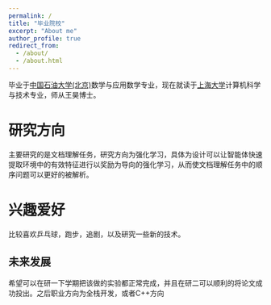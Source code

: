 ```yaml
---
permalink: /
title: "毕业院校"
excerpt: "About me"
author_profile: true
redirect_from: 
  - /about/
  - /about.html
---
```


毕业于[中国石油大学(北京)](https://www.cup.edu.cn)数学与应用数学专业，现在就读于[上海大学](https://www.shu.edu.cn)计算机科学与技术专业，师从王昊博士。

研究方向
======
主要研究的是文档理解任务，研究方向为强化学习，具体为设计可以让智能体快速提取环境中的有效特征进行以奖励为导向的强化学习，从而使文档理解任务中的顺序问题可以更好的被解析。



兴趣爱好
======
比较喜欢乒乓球，跑步，追剧，以及研究一些新的技术。

未来发展
------
希望可以在研一下学期把该做的实验都正常完成，并且在研二可以顺利的将论文成功投出。之后职业方向为全栈开发，或者C++方向


